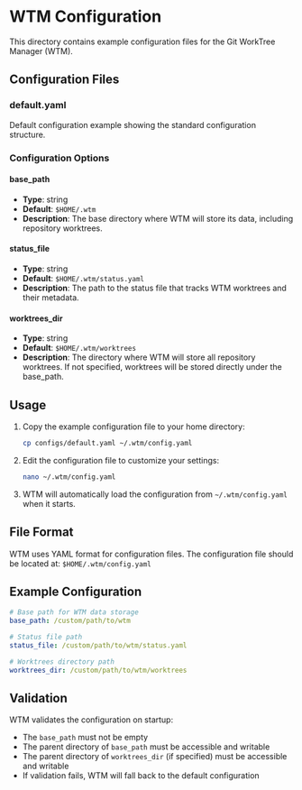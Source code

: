 # WTM Configuration

This directory contains example configuration files for the Git WorkTree Manager (WTM).

## Configuration Files

### default.yaml
Default configuration example showing the standard configuration structure.

### Configuration Options

#### base_path
- **Type**: string
- **Default**: `$HOME/.wtm`
- **Description**: The base directory where WTM will store its data, including repository worktrees.

#### status_file
- **Type**: string
- **Default**: `$HOME/.wtm/status.yaml`
- **Description**: The path to the status file that tracks WTM worktrees and their metadata.

#### worktrees_dir
- **Type**: string
- **Default**: `$HOME/.wtm/worktrees`
- **Description**: The directory where WTM will store all repository worktrees. If not specified, worktrees will be stored directly under the base_path.

## Usage

1. Copy the example configuration file to your home directory:
   ```bash
   cp configs/default.yaml ~/.wtm/config.yaml
   ```

2. Edit the configuration file to customize your settings:
   ```bash
   nano ~/.wtm/config.yaml
   ```

3. WTM will automatically load the configuration from `~/.wtm/config.yaml` when it starts.

## File Format

WTM uses YAML format for configuration files. The configuration file should be located at:
`$HOME/.wtm/config.yaml`

## Example Configuration

```yaml
# Base path for WTM data storage
base_path: /custom/path/to/wtm

# Status file path
status_file: /custom/path/to/wtm/status.yaml

# Worktrees directory path
worktrees_dir: /custom/path/to/wtm/worktrees
```

## Validation

WTM validates the configuration on startup:
- The `base_path` must not be empty
- The parent directory of `base_path` must be accessible and writable
- The parent directory of `worktrees_dir` (if specified) must be accessible and writable
- If validation fails, WTM will fall back to the default configuration
